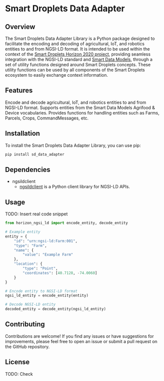 # Smart Droplets Data Adapter

## Overview

The Smart Droplets Data Adapter Library is a Python package designed to facilitate the encoding and decoding of agricultural, IoT, and robotics entities to and from NGSI-LD format. It is intended to be used within the context of the [Smart Droplets Horizon 2020 project](https://smartdroplets.eu/), providing seamless integration with the NGSI-LD standard and [Smart Data Models](https://smartdatamodels.org/), through a set of utility functions designed around Smart Droplets concepts. These utility functions can be used by all components of the Smart Droplets ecosystem to easily exchange context information.

## Features

Encode and decode agricultural, IoT, and robotics entities to and from NGSI-LD format.
Supports entities from the Smart Data Models Agrifood & Device vocabularies.
Provides functions for handling entities such as Farms, Parcels, Crops, CommandMessages, etc.

## Installation

To install the Smart Droplets Data Adapter Library, you can use pip:

```bash
pip install sd_data_adapter
```

## Dependencies

- ngsildclient
    - [ngsildclient](https://pypi.org/project/ngsildclient/) is a Python client library for NGSI-LD APIs.

## Usage

TODO: Insert real code snippet

```py
from horizon_ngsi_ld import encode_entity, decode_entity

# Example entity
entity = {
    "id": "urn:ngsi-ld:Farm:001",
    "type": "Farm",
    "name": {
        "value": "Example Farm"
    },
    "location": {
        "type": "Point",
        "coordinates": [40.7128, -74.0060]
    }
}

# Encode entity to NGSI-LD format
ngsi_ld_entity = encode_entity(entity)

# Decode NGSI-LD entity
decoded_entity = decode_entity(ngsi_ld_entity)
```

## Contributing

Contributions are welcome! If you find any issues or have suggestions for improvements, please feel free to open an issue or submit a pull request on the GitHub repository.

## License

TODO: Check